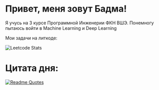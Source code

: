 # Привет, меня зовут Бадма!
Я учусь на 3 курсе Программной Инженерии ФКН ВШЭ. Понемногу пытаюсь войти в Machine Learning и Deep Learning
<!---
badmgoga/badmgoga is a ✨ special ✨ repository because its `README.md` (this file) appears on your GitHub profile.
You can click the Preview link to take a look at your changes.
--->
Мои задачи на литкоде:

![Leetcode Stats](https://leetcard.jacoblin.cool/Aivengobot?theme=nord)
# Цитата дня:

[![Readme Quotes](https://quotes-github-readme.vercel.app/api?type=horizontal&theme=dark)](https://github.com/badmgoga/github-readme-quotes)
